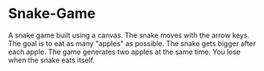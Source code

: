 # Snake-Game
A snake game built using a canvas. 
The snake moves with the arrow keys. 
The goal is to eat as many "apples" as possible. 
The snake gets bigger after each apple. 
The game generates two apples at the same time.
You lose when the snake eats itself.
